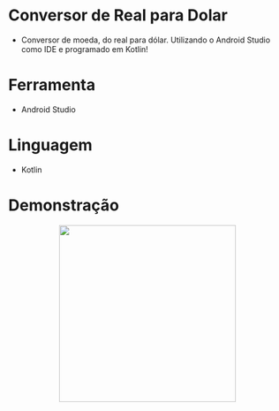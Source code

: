 # Conversor de Real para Dolar
- Conversor de moeda, do real para dólar. Utilizando o Android Studio como IDE e programado em Kotlin!

# Ferramenta
- Android Studio

# Linguagem

- Kotlin

# Demonstração
<div align="center">
<image src="https://github.com/VolpeBA/conversor-real-dolar/assets/53006149/47a1c2ff-6b70-4ee0-bd75-2beeb9217a62" width="320px" center>

</div>
